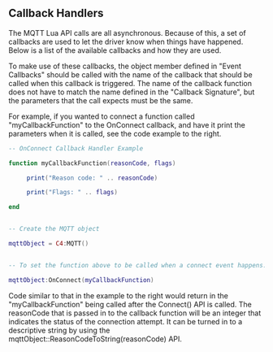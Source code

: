 ## Callback Handlers

The MQTT Lua API calls are all asynchronous. Because of this, a set of callbacks are used to let the driver know when things have happened.  Below is a list of the available callbacks and how they are used.  

To make use of these callbacks, the object member defined in "Event Callbacks" should be called with the name of the callback that should be called when this callback is triggered. The name of the callback function does not have to match the name defined in the "Callback Signature", but the parameters that the call expects must be the same.

For example, if you wanted to connect a function called "myCallbackFunction" to the OnConnect callback, and have it print the parameters when it is called, see the code example to the right.

```lua
-- OnConnect Callback Handler Example

function myCallbackFunction(reasonCode, flags)

     print("Reason code: " .. reasonCode)

     print("Flags: " .. flags)

end


-- Create the MQTT object

mqttObject = C4:MQTT()


-- To set the function above to be called when a connect event happens:

mqttObject:OnConnect(myCallbackFunction)
```


Code similar to that in the example to the right would return in the "myCallbackFunction" being called after the Connect() API is called. The reasonCode that is passed in to the callback function will be an integer that indicates the status of the connection attempt. It can be turned in to a descriptive string by using the mqttObject::ReasonCodeToString(reasonCode) API.




